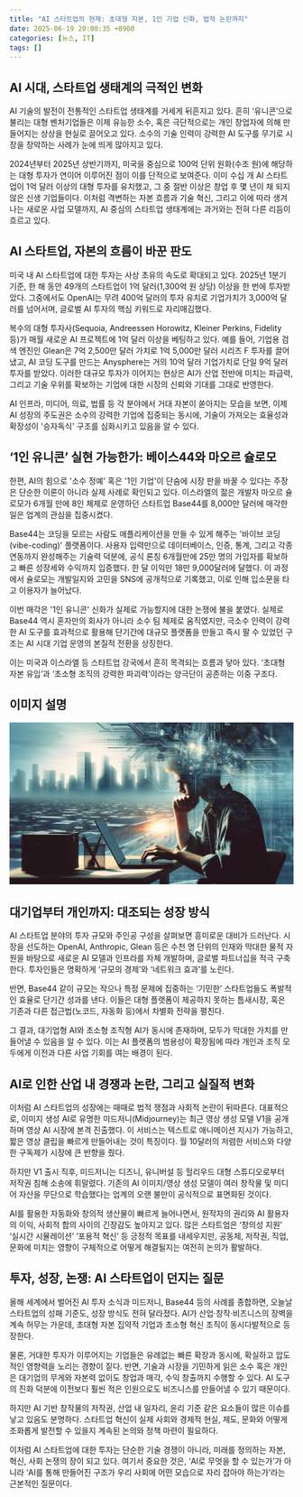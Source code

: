```yaml
---
title: "AI 스타트업의 현재: 초대형 자본, 1인 기업 신화, 법적 논란까지"
date: 2025-06-19 20:00:35 +0900
categories: [뉴스, IT]
tags: []
---
```


## AI 시대, 스타트업 생태계의 극적인 변화

AI 기술의 발전이 전통적인 스타트업 생태계를 거세게 뒤흔지고 있다. 흔히 ‘유니콘’으로 불리는 대형 벤처기업들은 이제 유능한 소수, 혹은 극단적으로는 개인 창업자에 의해 만들어지는 상상을 현실로 끌어오고 있다. 소수의 기술 인력이 강력한 AI 도구를 무기로 시장을 장악하는 사례가 눈에 띄게 많아지고 있다.

2024년부터 2025년 상반기까지, 미국을 중심으로 100억 단위 원화(수조 원)에 해당하는 대형 투자가 연이어 이루어진 점이 이를 단적으로 보여준다. 이미 수십 개 AI 스타트업이 1억 달러 이상의 대형 투자를 유치했고, 그 중 절반 이상은 창업 후 몇 년이 채 되지 않은 신생 기업들이다. 이처럼 격변하는 자본 흐름과 기술 혁신, 그리고 이에 따라 생겨나는 새로운 사업 모델까지, AI 중심의 스타트업 생태계에는 과거와는 전혀 다른 리듬이 흐르고 있다.

## AI 스타트업, 자본의 흐름이 바꾼 판도

미국 내 AI 스타트업에 대한 투자는 사상 초유의 속도로 확대되고 있다. 2025년 1분기 기준, 한 해 동안 49개의 스타트업이 1억 달러(1,300억 원 상당) 이상을 한 번에 투자받았다. 그중에서도 OpenAI는 무려 400억 달러의 투자 유치로 기업가치가 3,000억 달러를 넘어서며, 글로벌 AI 투자의 핵심 키워드로 자리매김했다.

복수의 대형 투자사(Sequoia, Andreessen Horowitz, Kleiner Perkins, Fidelity 등)가 매월 새로운 AI 프로젝트에 1억 달러 이상을 베팅하고 있다. 예를 들어, 기업용 검색 엔진인 Glean은 7억 2,500만 달러 가치로 1억 5,000만 달러 시리즈 F 투자를 끌어냈고, AI 코딩 도구를 만드는 Anysphere는 거의 10억 달러 기업가치로 단일 9억 달러 투자를 받았다. 이러한 대규모 투자가 이어지는 현상은 AI가 산업 전반에 미치는 파급력, 그리고 기술 우위를 확보하는 기업에 대한 시장의 신뢰와 기대를 그대로 반영한다.

AI 인프라, 미디어, 의료, 법률 등 각 분야에서 거대 자본이 쏟아지는 모습을 보면, 이제 AI 성장의 주도권은 소수의 강력한 기업에 집중되는 동시에, 기술이 가져오는 효율성과 확장성이 '승자독식' 구조를 심화시키고 있음을 알 수 있다.

## ‘1인 유니콘’ 실현 가능한가: 베이스44와 마오르 슐로모

한편, AI의 힘으로 '소수 정예' 혹은 '1인 기업'이 단숨에 시장 판을 바꿀 수 있다는 주장은 단순한 이론이 아니라 실제 사례로 확인되고 있다. 이스라엘의 젊은 개발자 마오르 슐로모가 6개월 만에 8인 체제로 운영하던 스타트업 Base44를 8,000만 달러에 매각한 일은 업계의 관심을 집중시켰다.

Base44는 코딩을 모르는 사람도 애플리케이션을 만들 수 있게 해주는 '바이브 코딩(vibe-coding)' 플랫폼이다. 사용자 입력만으로 데이터베이스, 인증, 통계, 그리고 각종 연동까지 완성해주는 기술력 덕분에, 공식 론칭 6개월만에 25만 명의 가입자를 확보하고 빠른 성장세와 수익까지 입증했다. 한 달 이익만 18만 9,000달러에 달했다. 이 과정에서 슐로모는 개발일지와 고민을 SNS에 공개적으로 기록했고, 이로 인해 입소문을 타고 이용자가 늘어났다.

이번 매각은 '1인 유니콘' 신화가 실제로 가능할지에 대한 논쟁에 불을 붙였다. 실제로 Base44 역시 혼자만의 회사가 아니라 소수 팀 체제로 움직였지만, 극소수 인력이 강력한 AI 도구를 효과적으로 활용해 단기간에 대규모 플랫폼을 만들고 즉시 팔 수 있었던 구조는 AI 시대 기업 운영의 본질적 전환을 상징한다.

이는 미국과 이스라엘 등 스타트업 강국에서 흔히 목격되는 흐름과 닿아 있다. ‘초대형 자본 유입’과 ‘초소형 조직의 강력한 파괴력’이라는 양극단이 공존하는 이중 구조다.

## 이미지 설명

![노트북 앞에 앉아 창의적인 아이디어를 떠올리는 젊은 개발자와, 멀리 거대한 미래 도시의 실루엣](assets/img/2025-06-19-bf2cc78a-1841-476b-9ba0-0d9dbda982d1/1750330923252.png)

## 대기업부터 개인까지: 대조되는 성장 방식

AI 스타트업 분야의 투자 규모와 주인공 구성을 살펴보면 흥미로운 대비가 드러난다. 시장을 선도하는 OpenAI, Anthropic, Glean 등은 수천 명 단위의 인재와 막대한 물적 자원을 바탕으로 새로운 AI 모델과 인프라를 자체 개발하며, 글로벌 파트너십을 적극 구축한다. 투자인들은 명확하게 ‘규모의 경제’와 ‘네트워크 효과’를 노린다.

반면, Base44 같이 규모는 작으나 특정 문제에 집중하는 ‘기민한’ 스타트업들도 폭발적인 효율로 단기간 성과를 낸다. 이들은 대형 플랫폼이 제공하지 못하는 틈새시장, 혹은 기존과 다른 접근법(노코드, 자동화 등)에서 차별화 전략을 펼친다.

그 결과, 대기업형 AI와 초소형 조직형 AI가 동시에 존재하며, 모두가 막대한 가치를 만들어낼 수 있음을 알 수 있다. 이는 AI 플랫폼의 범용성이 확장됨에 따라 개인과 조직 모두에게 이전과 다른 사업 기회를 여는 배경이 된다.

## AI로 인한 산업 내 경쟁과 논란, 그리고 실질적 변화

이처럼 AI 스타트업의 성장에는 때때로 법적 쟁점과 사회적 논란이 뒤따른다. 대표적으로, 이미지 생성 AI로 유명한 미드저니(Midjourney)는 최근 영상 생성 모델 V1을 공개하며 영상 AI 시장에 본격 진출했다. 이 서비스는 텍스트로 애니메이션 지시가 가능하고, 짧은 영상 클립을 빠르게 만들어내는 것이 특징이다. 월 10달러의 저렴한 서비스와 다양한 구독제가 시장에 큰 반향을 줬다.

하지만 V1 출시 직후, 미드저니는 디즈니, 유니버설 등 헐리우드 대형 스튜디오로부터 저작권 침해 소송에 휘말렸다. 기존의 AI 이미지/영상 생성 모델이 여러 창작물 및 미디어 자산을 무단으로 학습했다는 업계의 오랜 불만이 공식적으로 표면화된 것이다.

AI를 활용한 자동화와 창의적 생산물이 빠르게 늘어나면서, 원작자의 권리와 AI 활용자의 이익, 사회적 합의 사이의 긴장감도 높아지고 있다. 많은 스타트업은 ‘창의성 지원’ ‘실시간 시뮬레이션’ ‘포용적 혁신’ 등 긍정적 목표를 내세우지만, 공동체, 저작권, 직업, 문화에 미치는 영향이 구체적으로 어떻게 해결될지는 여전히 논의가 활발하다.

## 투자, 성장, 논쟁: AI 스타트업이 던지는 질문

올해 세계에서 벌어진 AI 투자 소식과 미드저니, Base44 등의 사례를 종합하면, 오늘날 스타트업의 성패 기준도, 성장 방식도 전혀 달라졌다. AI가 산업·창작·비즈니스의 장벽을 계속 허무는 가운데, 초대형 자본 집약적 기업과 초소형 혁신 조직이 동시다발적으로 등장한다.

물론, 거대한 투자가 이루어지는 기업들은 유례없는 빠른 확장과 동시에, 확실하고 압도적인 영향력을 노리는 경향이 짙다. 반면, 기술과 시장을 기민하게 읽은 소수 혹은 개인은 대기업의 무게와 자본력 없이도 창업과 매각, 수익 창출까지 수행할 수 있다. AI 도구의 진화 덕분에 이전보다 훨씬 적은 인원으로도 비즈니스를 만들어낼 수 있기 때문이다.

하지만 AI 기반 창작물의 저작권, 산업 내 일자리, 윤리 기준 같은 요소들이 많은 이슈를 낳고 있음도 분명하다. 스타트업 혁신이 실제 사회와 경제적 현실, 제도, 문화와 어떻게 조화롭게 발전할 수 있을지 계속된 논의와 정책 마련이 필요하다.

이처럼 AI 스타트업에 대한 투자는 단순한 기술 경쟁이 아니라, 미래를 정의하는 자본, 혁신, 사회 논쟁의 장이 되고 있다. 여기서 중요한 것은, ‘AI로 무엇을 할 수 있는가’가 아니라 ‘AI를 통해 만들어진 구조가 우리 사회에 어떤 모습으로 자리 잡아야 하는가’라는 근본적인 질문이다.
